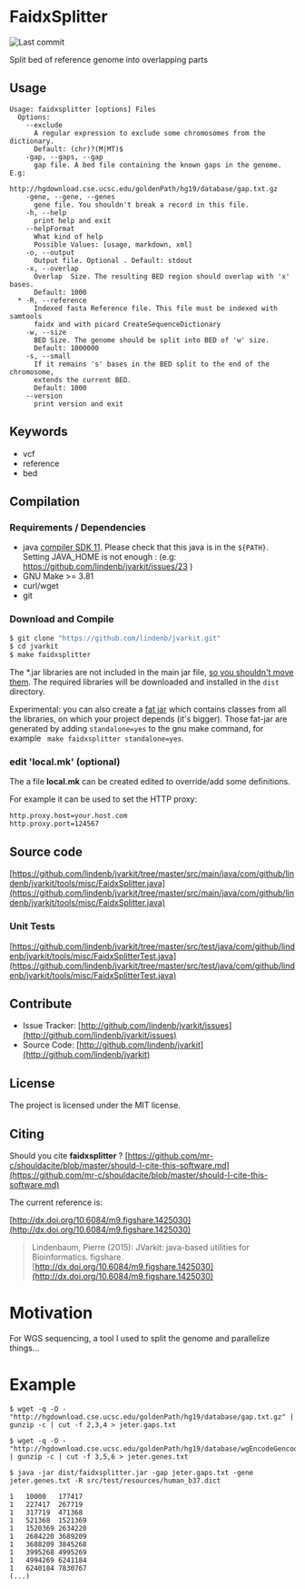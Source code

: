 # FaidxSplitter

![Last commit](https://img.shields.io/github/last-commit/lindenb/jvarkit.png)

Split bed of reference genome into overlapping parts


## Usage

```
Usage: faidxsplitter [options] Files
  Options:
    --exclude
      A regular expression to exclude some chromosomes from the dictionary.
      Default: (chr)?(M|MT)$
    -gap, --gaps, --gap
      gap file. A bed file containing the known gaps in the genome. E.g: 
      http://hgdownload.cse.ucsc.edu/goldenPath/hg19/database/gap.txt.gz 
    -gene, --gene, --genes
      gene file. You shouldn't break a record in this file.
    -h, --help
      print help and exit
    --helpFormat
      What kind of help
      Possible Values: [usage, markdown, xml]
    -o, --output
      Output file. Optional . Default: stdout
    -x, --overlap
      Overlap  Size. The resulting BED region should overlap with 'x' bases.
      Default: 1000
  * -R, --reference
      Indexed fasta Reference file. This file must be indexed with samtools 
      faidx and with picard CreateSequenceDictionary
    -w, --size
      BED Size. The genome should be split into BED of 'w' size.
      Default: 1000000
    -s, --small
      If it remains 's' bases in the BED split to the end of the chromosome, 
      extends the current BED.
      Default: 1000
    --version
      print version and exit

```


## Keywords

 * vcf
 * reference
 * bed


## Compilation

### Requirements / Dependencies

* java [compiler SDK 11](https://jdk.java.net/11/). Please check that this java is in the `${PATH}`. Setting JAVA_HOME is not enough : (e.g: https://github.com/lindenb/jvarkit/issues/23 )
* GNU Make >= 3.81
* curl/wget
* git


### Download and Compile

```bash
$ git clone "https://github.com/lindenb/jvarkit.git"
$ cd jvarkit
$ make faidxsplitter
```

The *.jar libraries are not included in the main jar file, [so you shouldn't move them](https://github.com/lindenb/jvarkit/issues/15#issuecomment-140099011 ).
The required libraries will be downloaded and installed in the `dist` directory.

Experimental: you can also create a [fat jar](https://stackoverflow.com/questions/19150811/) which contains classes from all the libraries, on which your project depends (it's bigger). Those fat-jar are generated by adding `standalone=yes` to the gnu make command, for example ` make faidxsplitter standalone=yes`.

### edit 'local.mk' (optional)

The a file **local.mk** can be created edited to override/add some definitions.

For example it can be used to set the HTTP proxy:

```
http.proxy.host=your.host.com
http.proxy.port=124567
```
## Source code 

[https://github.com/lindenb/jvarkit/tree/master/src/main/java/com/github/lindenb/jvarkit/tools/misc/FaidxSplitter.java](https://github.com/lindenb/jvarkit/tree/master/src/main/java/com/github/lindenb/jvarkit/tools/misc/FaidxSplitter.java)

### Unit Tests

[https://github.com/lindenb/jvarkit/tree/master/src/test/java/com/github/lindenb/jvarkit/tools/misc/FaidxSplitterTest.java](https://github.com/lindenb/jvarkit/tree/master/src/test/java/com/github/lindenb/jvarkit/tools/misc/FaidxSplitterTest.java)


## Contribute

- Issue Tracker: [http://github.com/lindenb/jvarkit/issues](http://github.com/lindenb/jvarkit/issues)
- Source Code: [http://github.com/lindenb/jvarkit](http://github.com/lindenb/jvarkit)

## License

The project is licensed under the MIT license.

## Citing

Should you cite **faidxsplitter** ? [https://github.com/mr-c/shouldacite/blob/master/should-I-cite-this-software.md](https://github.com/mr-c/shouldacite/blob/master/should-I-cite-this-software.md)

The current reference is:

[http://dx.doi.org/10.6084/m9.figshare.1425030](http://dx.doi.org/10.6084/m9.figshare.1425030)

> Lindenbaum, Pierre (2015): JVarkit: java-based utilities for Bioinformatics. figshare.
> [http://dx.doi.org/10.6084/m9.figshare.1425030](http://dx.doi.org/10.6084/m9.figshare.1425030)


# Motivation

For WGS sequencing, a tool I used to split the genome and parallelize things...

# Example

```
$ wget -q -O - "http://hgdownload.cse.ucsc.edu/goldenPath/hg19/database/gap.txt.gz" | gunzip -c | cut -f 2,3,4 > jeter.gaps.txt

$ wget -q -O - "http://hgdownload.cse.ucsc.edu/goldenPath/hg19/database/wgEncodeGencodeBasicV19.txt.gz"  | gunzip -c | cut -f 3,5,6 > jeter.genes.txt

$ java -jar dist/faidxsplitter.jar -gap jeter.gaps.txt -gene jeter.genes.txt -R src/test/resources/human_b37.dict

1	10000	177417
1	227417	267719
1	317719	471368
1	521368	1521369
1	1520369	2634220
1	2684220	3689209
1	3688209	3845268
1	3995268	4995269
1	4994269	6241184
1	6240184	7830767
(...)

```

 


